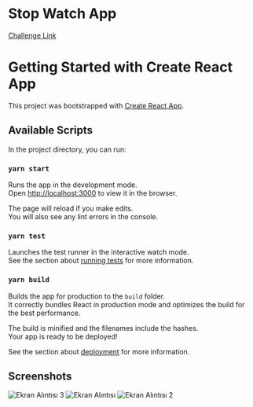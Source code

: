 # Stop Watch App

[Challenge Link](https://github.com/florinpop17/app-ideas/blob/master/Projects/1-Beginner/Stopwatch-App.md)

# Getting Started with Create React App

This project was bootstrapped with [Create React App](https://github.com/facebook/create-react-app).

## Available Scripts

In the project directory, you can run:

### `yarn start`

Runs the app in the development mode.\
Open [http://localhost:3000](http://localhost:3000) to view it in the browser.

The page will reload if you make edits.\
You will also see any lint errors in the console.

### `yarn test`

Launches the test runner in the interactive watch mode.\
See the section about [running tests](https://facebook.github.io/create-react-app/docs/running-tests) for more information.

### `yarn build`

Builds the app for production to the `build` folder.\
It correctly bundles React in production mode and optimizes the build for the best performance.

The build is minified and the filenames include the hashes.\
Your app is ready to be deployed!

See the section about [deployment](https://facebook.github.io/create-react-app/docs/deployment) for more information.

## Screenshots

![Ekran Alıntısı 3](https://user-images.githubusercontent.com/16120472/99421113-16e09f80-290f-11eb-8d2c-1564f649c64b.PNG)
![Ekran Alıntısı](https://user-images.githubusercontent.com/16120472/99421124-19db9000-290f-11eb-91f4-926a4e651df1.PNG)
![Ekran Alıntısı 2](https://user-images.githubusercontent.com/16120472/99421131-1ba55380-290f-11eb-8d4b-08b9814060b1.PNG)

